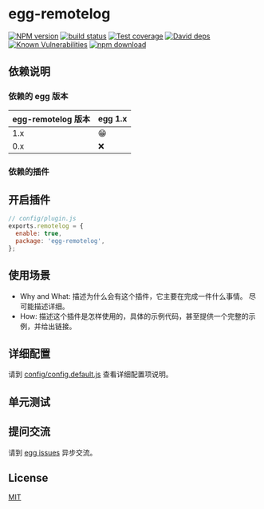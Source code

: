 # egg-remotelog

[![NPM version][npm-image]][npm-url]
[![build status][travis-image]][travis-url]
[![Test coverage][codecov-image]][codecov-url]
[![David deps][david-image]][david-url]
[![Known Vulnerabilities][snyk-image]][snyk-url]
[![npm download][download-image]][download-url]

[npm-image]: https://img.shields.io/npm/v/egg-remotelog.svg?style=flat-square
[npm-url]: https://npmjs.org/package/egg-remotelog
[travis-image]: https://img.shields.io/travis/eggjs/egg-remotelog.svg?style=flat-square
[travis-url]: https://travis-ci.org/eggjs/egg-remotelog
[codecov-image]: https://img.shields.io/codecov/c/github/eggjs/egg-remotelog.svg?style=flat-square
[codecov-url]: https://codecov.io/github/eggjs/egg-remotelog?branch=master
[david-image]: https://img.shields.io/david/eggjs/egg-remotelog.svg?style=flat-square
[david-url]: https://david-dm.org/eggjs/egg-remotelog
[snyk-image]: https://snyk.io/test/npm/egg-remotelog/badge.svg?style=flat-square
[snyk-url]: https://snyk.io/test/npm/egg-remotelog
[download-image]: https://img.shields.io/npm/dm/egg-remotelog.svg?style=flat-square
[download-url]: https://npmjs.org/package/egg-remotelog

<!--
Description here.
-->

## 依赖说明

### 依赖的 egg 版本

egg-remotelog 版本 | egg 1.x
--- | ---
1.x | 😁
0.x | ❌

### 依赖的插件
<!--

如果有依赖其它插件，请在这里特别说明。如

- security
- multipart

-->

## 开启插件

```js
// config/plugin.js
exports.remotelog = {
  enable: true,
  package: 'egg-remotelog',
};
```

## 使用场景

- Why and What: 描述为什么会有这个插件，它主要在完成一件什么事情。
尽可能描述详细。
- How: 描述这个插件是怎样使用的，具体的示例代码，甚至提供一个完整的示例，并给出链接。

## 详细配置

请到 [config/config.default.js](config/config.default.js) 查看详细配置项说明。

## 单元测试

<!-- 描述如何在单元测试中使用此插件，例如 schedule 如何触发。无则省略。-->

## 提问交流

请到 [egg issues](https://github.com/eggjs/egg/issues) 异步交流。

## License

[MIT](LICENSE)
